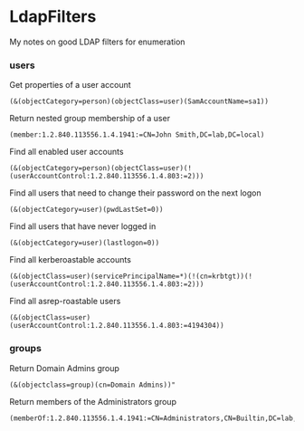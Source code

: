 # LdapFilters
My notes on good LDAP filters for enumeration


### users

Get properties of a user account
```
(&(objectCategory=person)(objectClass=user)(SamAccountName=sa1))
```

Return nested group membership of a user
```
(member:1.2.840.113556.1.4.1941:=CN=John Smith,DC=lab,DC=local)
```

Find all enabled user accounts
```
(&(objectCategory=person)(objectClass=user)(!(userAccountControl:1.2.840.113556.1.4.803:=2)))
```
Find all users that need to change their password on the next logon
```
(&(objectCategory=user)(pwdLastSet=0))
```

Find all users that have never logged in
```
(&(objectCategory=user)(lastlogon=0))
```

Find all kerberoastable accounts
```
(&(objectClass=user)(servicePrincipalName=*)(!(cn=krbtgt))(!(userAccountControl:1.2.840.113556.1.4.803:=2)))
```

Find all asrep-roastable users
```
(&(objectClass=user)(userAccountControl:1.2.840.113556.1.4.803:=4194304))
```

### groups

Return Domain Admins group
```
(&(objectclass=group)(cn=Domain Admins))"
```

Return members of the Administrators group
```
(memberOf:1.2.840.113556.1.4.1941:=CN=Administrators,CN=Builtin,DC=lab,DC=local)
```

